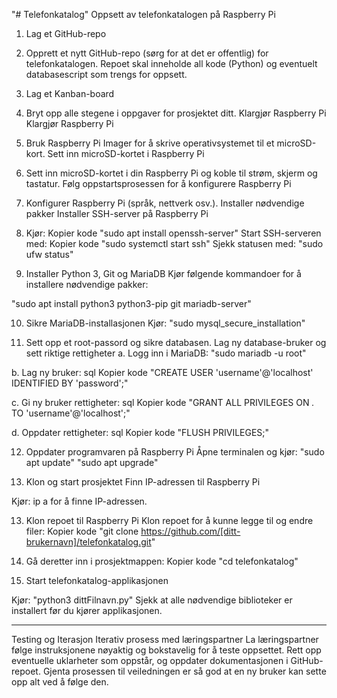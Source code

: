 "# Telefonkatalog" 
Oppsett av telefonkatalogen på Raspberry Pi

1. Lag et GitHub-repo

2. Opprett et nytt GitHub-repo (sørg for at det er offentlig) for telefonkatalogen.
Repoet skal inneholde all kode (Python) og eventuelt databasescript som trengs for oppsett.
3. Lag et Kanban-board

4. Bryt opp alle stegene i oppgaver for prosjektet ditt.
Klargjør Raspberry Pi
Klargjør Raspberry Pi

5. Bruk Raspberry Pi Imager for å skrive operativsystemet til et microSD-kort.
Sett inn microSD-kortet i Raspberry Pi

6. Sett inn microSD-kortet i din Raspberry Pi og koble til strøm, skjerm og tastatur.
Følg oppstartsprosessen for å konfigurere Raspberry Pi

7. Konfigurer Raspberry Pi (språk, nettverk osv.).
Installer nødvendige pakker
Installer SSH-server på Raspberry Pi

8. Kjør:
Kopier kode
"sudo apt install openssh-server"
Start SSH-serveren med:
Kopier kode
"sudo systemctl start ssh"
Sjekk statusen med:
"sudo ufw status"

9. Installer Python 3, Git og MariaDB
Kjør følgende kommandoer for å installere nødvendige pakker:

"sudo apt install python3 python3-pip git mariadb-server"

10. Sikre MariaDB-installasjonen
Kjør:
"sudo mysql_secure_installation"

11. Sett opp et root-passord og sikre databasen.
Lag ny database-bruker og sett riktige rettigheter
a. Logg inn i MariaDB:
"sudo mariadb -u root"


b. Lag ny bruker:
sql
Kopier kode
"CREATE USER 'username'@'localhost' IDENTIFIED BY 'password';"

c. Gi ny bruker rettigheter:
sql
Kopier kode
"GRANT ALL PRIVILEGES ON *.* TO 'username'@'localhost';"

d. Oppdater rettigheter:
sql
Kopier kode
"FLUSH PRIVILEGES;"


12. Oppdater programvaren på Raspberry Pi
Åpne terminalen og kjør:
"sudo apt update"
"sudo apt upgrade"


13. Klon og start prosjektet
Finn IP-adressen til Raspberry Pi

Kjør:
ip a
for å finne IP-adressen.

13. Klon repoet til Raspberry Pi
Klon repoet for å kunne legge til og endre filer:
Kopier kode
"git clone https://github.com/[ditt-brukernavn]/telefonkatalog.git"

14. Gå deretter inn i prosjektmappen:
Kopier kode
"cd telefonkatalog"


15. Start telefonkatalog-applikasjonen

Kjør:
"python3 dittFilnavn.py"
Sjekk at alle nødvendige biblioteker er installert før du kjører applikasjonen.


--------------------------------------------------------------------------------------

Testing og Iterasjon
Iterativ prosess med læringspartner
La læringspartner følge instruksjonene nøyaktig og bokstavelig for å teste oppsettet.
Rett opp eventuelle uklarheter som oppstår, og oppdater dokumentasjonen i GitHub-repoet.
Gjenta prosessen til veiledningen er så god at en ny bruker kan sette opp alt ved å følge den.
